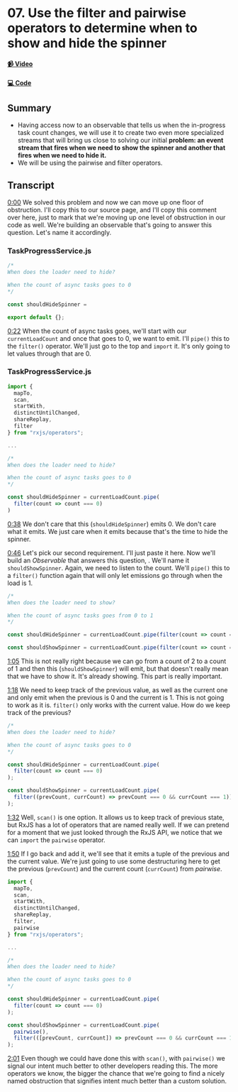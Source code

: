 # 07. Use the filter and pairwise operators to determine when to show and hide the spinner

#### [📹 Video](https://egghead.io/lessons/rxjs-use-the-filter-and-pairwise-operators-to-determine-when-to-show-and-hide-the-spinner)

#### [💻 Code](https://github.com/rarmatei/egghead-thinking-reactively/blob/lesson-07/src/lesson-code/TaskProgressService.js)

## Summary

- Having access now to an observable that tells us when the in-progress task count changes, we will use it to create two even more specialized streams that will bring us close to solving our initial **problem: an event stream that fires when we need to show the spinner and another that fires when we need to hide it.**
- We will be using the pairwise and filter operators.

## Transcript

[0:00]() We solved this problem and now we can move up one floor of obstruction. I'll copy this to our source page, and I'll copy this comment over here, just to mark that we're moving up one level of obstruction in our code as well. We're building an observable that's going to answer this question. Let's name it accordingly.

### TaskProgressService.js

```js
/*
When does the loader need to hide?

When the count of async tasks goes to 0
*/

const shouldHideSpinner =

export default {};
```

[0:22]() When the count of async tasks goes, we'll start with our `currentLoadCount` and once that goes to 0, we want to emit. I'll `pipe()` this to the `filter()` operator. We'll just go to the top and `import` it. It's only going to let values through that are 0.

### TaskProgressService.js

```js
import {
  mapTo,
  scan,
  startWith,
  distinctUntilChanged,
  shareReplay,
  filter
} from "rxjs/operators";

...

/*
When does the loader need to hide?

When the count of async tasks goes to 0
*/

const shouldHideSpinner = currentLoadCount.pipe(
  filter(count => count === 0)
)
```

[0:38]() We don't care that this (`shouldHideSpinner`) emits 0. We don't care what it emits. We just care when it emits because that's the time to hide the spinner.

[0:46]() Let's pick our second requirement. I'll just paste it here. Now we'll build an _Observable_ that answers this question, . We'll name it `shouldShowSpinner`. Again, we need to listen to the count. We'll `pipe()` this to a `filter()` function again that will only let emissions go through when the load is 1.

```js
/*
When does the loader need to show?

When the count of async tasks goes from 0 to 1
*/

const shouldHideSpinner = currentLoadCount.pipe(filter(count => count === 0));

const shouldShowSpinner = currentLoadCount.pipe(filter(count => count === 1));
```

[1:05]() This is not really right because we can go from a count of 2 to a count of 1 and then this (`shouldShowSpinner`) will emit, but that doesn't really mean that we have to show it. It's already showing. This part is really important.

[1:18]() We need to keep track of the previous value, as well as the current one and only emit when the previous is 0 and the current is 1. This is not going to work as it is. `filter()` only works with the current value. How do we keep track of the previous?

```js
/*
When does the loader need to hide?

When the count of async tasks goes to 0
*/

const shouldHideSpinner = currentLoadCount.pipe(
  filter(count => count === 0)
);

const shouldShowSpinner = currentLoadCount.pipe(
  filter((prevCount, currCount) => prevCount === 0 && currCount === 1))
);
```

[1:32]() Well, `scan()` is one option. It allows us to keep track of previous state, but RxJS has a lot of operators that are named really well. If we can pretend for a moment that we just looked through the RxJS API, we notice that we can `import` the `pairwise` operator.

[1:50]() If I go back and add it, we'll see that it emits a tuple of the previous and the current value. We're just going to use some destructuring here to get the previous (`prevCount`) and the current count (`currCount`) from _pairwise_.

```js
import {
  mapTo,
  scan,
  startWith,
  distinctUntilChanged,
  shareReplay,
  filter,
  pairwise
} from "rxjs/operators";

...

/*
When does the loader need to hide?

When the count of async tasks goes to 0
*/

const shouldHideSpinner = currentLoadCount.pipe(
  filter(count => count === 0)
);

const shouldShowSpinner = currentLoadCount.pipe(
  pairwise(),
  filter(([prevCount, currCount]) => prevCount === 0 && currCount === 1))
);
```

[2:01]() Even though we could have done this with `scan()`, with `pairwise()` we signal our intent much better to other developers reading this. The more operators we know, the bigger the chance that we're going to find a nicely named obstruction that signifies intent much better than a custom solution.
